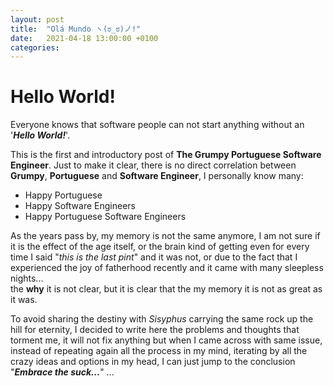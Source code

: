 ```yaml
---
layout: post
title:  "Olá Mundo ヽ(ಠ_ಠ)ノ!"
date:   2021-04-18 13:00:00 +0100
categories:
---
```

# Hello World!

Everyone knows that software people can not start anything without an '_**Hello World!**_'.

This is the first and introductory post of **The Grumpy Portuguese Software Engineer**.
Just to make it clear, there is no direct correlation between **Grumpy**,
**Portuguese** and **Software Engineer**, I personally know many:
* Happy Portuguese
* Happy Software Engineers
* Happy Portuguese Software Engineers


As the years pass by,
my memory is not the same anymore,
I am not sure if it is the effect of the age itself,
or the brain kind of getting even for every time I said "_this is the last pint_" and it was not,
or due to the fact that I experienced the joy of fatherhood recently and
it came with many sleepless nights...  
the **why** it is not clear,
but it is clear that the my memory it is not as great as it was.


To avoid sharing the destiny with *Sisyphus* carrying the same rock up the hill for eternity,
I decided to write here the problems and thoughts that torment me,
it will not fix anything but when I came across with same issue,
instead of repeating again all the process in my mind,
iterating by all the crazy ideas and options in my head,
I can just jump to the conclusion "***Embrace the suck...***" ...
